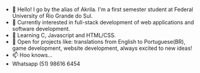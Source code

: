 - 👋 Hello! I go by the alias of Akrila. I'm a first semester student at Federal University of Rio Grande do Sul.
- 👀 Currently interested in full-stack development of web applications and software development.
- 🌱 Learning C, Javascript and HTML/CSS.
- 💞️ Open for projects like: translations from English to Portuguese(BR), game development, website development, always excited to new ideas!
- 📫 Hoo knows... 
- Whatsapp (51) 98616 6454

<!---
AkrilaMayNotBeAvailable/AkrilaMayNotBeAvailable is a ✨ special ✨ repository because its `README.md` (this file) appears on your GitHub profile.
You can click the Preview link to take a look at your changes.
--->
